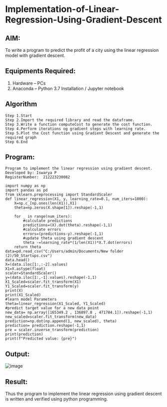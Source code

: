 # Implementation-of-Linear-Regression-Using-Gradient-Descent

## AIM:
To write a program to predict the profit of a city using the linear regression model with gradient descent.

## Equipments Required:
1. Hardware – PCs
2. Anaconda – Python 3.7 Installation / Jupyter notebook

## Algorithm
```
Step 1.Start
Step 2.Import the required library and read the dataframe.
Step 3.Write a function computeCost to generate the cost function.
Step 4.Perform iterations og gradient steps with learning rate.
Step 5.Plot the Cost function using Gradient Descent and generate the required graph
Step 6.End
```
## Program:
```
Program to implement the linear regression using gradient descent.
Developed by: Iswarya P
RegisterNumber:  212223230082
```
```
import numpy as np
import pandas as pd 
from sklearn.preprocessing import StandardScaler 
def linear_regression(X1, y, learning_rate=0.1, num_iters=1000):
    X=np.c_[np.ones(len(X1)),X1]
    theta=np.zeros(X.shape[1]).reshape(-1,1)
    
    for _ in range(num_iters):
        #calculate predictions
        predictions=(X).dot(theta).reshape(-1,1)
        #calculate errors
        errors=(predictions-y).reshape(-1,1)
        #update theta using gradient descent 
        theta -=learning_rate*(1/len(X1))*X.T.dot(errors)
    return theta
data=pd.read_csv("C:/Users/admin/Documents/New folder (2)/50_Startups.csv")
data.head()
X=(data.iloc[1:,:-2].values)
X1=X.astype(float)
scaler=StandardScaler()
y=(data.iloc[1:,-1].values).reshape(-1,1)
X1_Scaled=scaler.fit_transform(X1)
Y1_Scaled=scaler.fit_transform(y)
print(X)
print(X1_Scaled)
#learn model Parameters
theta=linear_regression(X1_Scaled, Y1_Scaled)
#predict target value for a new data point
new_data= np.array([165349.2 , 136897.8 , 471784.1]).reshape(-1,1)
new_scaled=scaler.fit_transform(new_data)
prediction=np.dot(np.append(1, new_scaled), theta)
prediction= prediction.reshape(-1,1)
pre = scaler.inverse_transform(prediction)
print(prediction)
print(f"Predicted value: {pre}")
```

## Output:
![image](https://github.com/user-attachments/assets/742e09b5-44c9-4e8f-96e4-77f38ddd36d2)


## Result:
Thus the program to implement the linear regression using gradient descent is written and verified using python programming.
